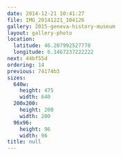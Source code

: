 ```yaml
---
date: 2014-12-21 10:41:27
file: IMG_20141221_104126
gallery: 2015-geneva-history-museum
layout: gallery-photo
location:
  latitude: 46.207992527778
  longitude: 6.1467237222222
next: 44bf55d
ordering: 14
previous: 74174b3
sizes:
  640w:
    height: 475
    width: 640
  200x200:
    height: 200
    width: 200
  96x96:
    height: 96
    width: 96
title: null
---
```

